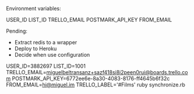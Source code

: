 Environment variables:

USER_ID
LIST_ID
TRELLO_EMAIL
POSTMARK_API_KEY
FROM_EMAIL

Pending:

- Extract redis to a wrapper
- Deploy to Heroku
- Decide when use configuration

USER_ID=3882697 LIST_ID=1001 TRELLO_EMAIL=miguelbeltransanz+sazf418si8i2peen0rui@boards.trello.com POSTMARK_API_KEY=6772ee6e-8a30-4083-8176-ff4645b6f32c FROM_EMAIL=hi@miguel.im TRELLO_LABEL='#Films'  ruby synchronize.rb

